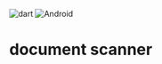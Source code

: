 ![dart](https://github.com/fiurthorn/docscanner/actions/workflows/dart.yml/badge.svg)
![Android](https://github.com/fiurthorn/docscan/actions/workflows/android.yml/badge.svg)

# document scanner

